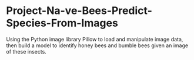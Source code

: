 # Project-Na-ve-Bees-Predict-Species-From-Images
Using the Python image library Pillow to load and manipulate image data, then build a model to identify honey bees and bumble bees given an image of these insects.

